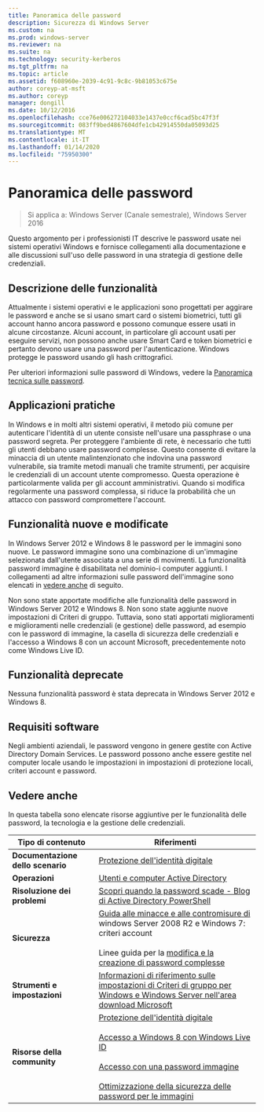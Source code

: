 ```yaml
---
title: Panoramica delle password
description: Sicurezza di Windows Server
ms.custom: na
ms.prod: windows-server
ms.reviewer: na
ms.suite: na
ms.technology: security-kerberos
ms.tgt_pltfrm: na
ms.topic: article
ms.assetid: f608960e-2039-4c91-9c8c-9b81053c675e
author: coreyp-at-msft
ms.author: coreyp
manager: dongill
ms.date: 10/12/2016
ms.openlocfilehash: cce76e006272104033e1437e0ccf6cad5bc47f3f
ms.sourcegitcommit: 083ff9bed4867604dfe1cb42914550da05093d25
ms.translationtype: MT
ms.contentlocale: it-IT
ms.lasthandoff: 01/14/2020
ms.locfileid: "75950300"
---
```

# <a name="passwords-overview"></a>Panoramica delle password

>Si applica a: Windows Server (Canale semestrale), Windows Server 2016

Questo argomento per i professionisti IT descrive le password usate nei sistemi operativi Windows e fornisce collegamenti alla documentazione e alle discussioni sull'uso delle password in una strategia di gestione delle credenziali.

## <a name="BKMK_OVER"></a>Descrizione delle funzionalità
Attualmente i sistemi operativi e le applicazioni sono progettati per aggirare le password e anche se si usano smart card o sistemi biometrici, tutti gli account hanno ancora password e possono comunque essere usati in alcune circostanze. Alcuni account, in particolare gli account usati per eseguire servizi, non possono anche usare Smart Card e token biometrici e pertanto devono usare una password per l'autenticazione. Windows protegge le password usando gli hash crittografici.

Per ulteriori informazioni sulle password di Windows, vedere la [Panoramica tecnica sulle password](https://technet.microsoft.com/library/hh994558(WS.10).aspx).

## <a name="BKMK_APP"></a>Applicazioni pratiche
In Windows e in molti altri sistemi operativi, il metodo più comune per autenticare l'identità di un utente consiste nell'usare una passphrase o una password segreta. Per proteggere l'ambiente di rete, è necessario che tutti gli utenti debbano usare password complesse. Questo consente di evitare la minaccia di un utente malintenzionato che indovina una password vulnerabile, sia tramite metodi manuali che tramite strumenti, per acquisire le credenziali di un account utente compromesso. Questa operazione è particolarmente valida per gli account amministrativi. Quando si modifica regolarmente una password complessa, si riduce la probabilità che un attacco con password compromettere l'account.

## <a name="BKMK_NEW"></a>Funzionalità nuove e modificate
In Windows Server 2012 e Windows 8 le password per le immagini sono nuove. Le password immagine sono una combinazione di un'immagine selezionata dall'utente associata a una serie di movimenti. La funzionalità password immagine è disabilitata nel dominio\-i computer aggiunti. I collegamenti ad altre informazioni sulle password dell'immagine sono elencati in [vedere anche](#BKMK_LINKS) di seguito.

Non sono state apportate modifiche alle funzionalità delle password in Windows Server 2012 e Windows 8. Non sono state aggiunte nuove impostazioni di Criteri di gruppo. Tuttavia, sono stati apportati miglioramenti e miglioramenti nelle credenziali \(e gestione\) delle password, ad esempio con le password di immagine, la casella di sicurezza delle credenziali e l'accesso a Windows 8 con un account Microsoft, precedentemente noto come Windows Live ID.

## <a name="BKMK_DEP"></a>Funzionalità deprecate
Nessuna funzionalità password è stata deprecata in Windows Server 2012 e Windows 8.

## <a name="BKMK_SOFT"></a>Requisiti software
Negli ambienti aziendali, le password vengono in genere gestite con Active Directory Domain Services. Le password possono anche essere gestite nel computer locale usando le impostazioni in impostazioni di protezione locali, criteri account e password.

## <a name="BKMK_LINKS"></a>Vedere anche
In questa tabella sono elencate risorse aggiuntive per le funzionalità delle password, la tecnologia e la gestione delle credenziali.

|Tipo di contenuto|Riferimenti|
|--------|-------|
|**Documentazione dello scenario**|[Protezione dell'identità digitale](https://blogs.msdn.com/b/b8/archive/2011/12/14/protecting-your-digital-identity.aspx)|
|**Operazioni**|[Utenti e computer Active Directory](https://technet.microsoft.com/library/cc754217.aspx)|
|**Risoluzione dei problemi**|[Scopri quando la password scade \- Blog di Active Directory PowerShell](https://blogs.msdn.com/b/adpowershell/archive/2010/08/09/9970198.aspx)|
|**Sicurezza**| [Guida alle minacce e alle contromisure di](https://technet.microsoft.com/library/hh125920(v=ws.10).aspx) windows Server 2008 R2 e Windows 7: criteri account<br /><br />Linee guida per la [modifica e la creazione di password complesse](https://www.microsoft.com/security/online-privacy/passwords-create.aspx)|
|**Strumenti e impostazioni**|[Informazioni di riferimento sulle impostazioni di Criteri di gruppo per Windows e Windows Server nell'area download Microsoft](https://www.microsoft.com/download/en/details.aspx?amp;displaylang=en&displaylang=en&id=25250)|
|**Risorse della community**|[Protezione dell'identità digitale](https://blogs.msdn.com/b/b8/archive/2011/12/14/protecting-your-digital-identity.aspx)<br /><br />[Accesso a Windows 8 con Windows Live ID](https://blogs.msdn.com/b/b8/archive/2011/09/26/signing-in-to-windows-8-with-a-windows-live-id.aspx)<br /><br />[Accesso con una password immagine](https://blogs.msdn.com/b/b8/archive/2011/12/16/signing-in-with-a-picture-password.aspx)<br /><br />[Ottimizzazione della sicurezza delle password per le immagini](https://blogs.msdn.com/b/b8/archive/2011/12/19/optimizing-picture-password-security.aspx)|


